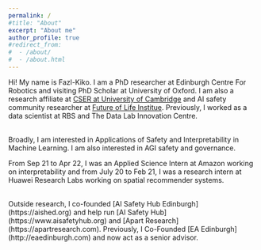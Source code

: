 ```yaml
---
permalink: /
#title: "About"
excerpt: "About me"
author_profile: true
#redirect_from:
#  - /about/
#  - /about.html
---
```


Hi! My name is Fazl-Kiko. I am a PhD researcher at Edinburgh Centre For Robotics and visiting PhD Scholar at University of Oxford. I am also a research affiliate at [CSER at University of Cambridge](https://www.cser.ac.uk/team/fazl-barez/) and AI safety community researcher at  [Future of Life Institue](https://futureoflife.org/person/fazl-barez/). Previously, I worked as a data scientist at RBS and The Data Lab Innovation Centre.

<br />
Broadly, I am interested in Applications of Safety and Interpretability in Machine Learning. I am also interested in AGI safety and governance. 

From Sep 21 to Apr 22, I was an Applied Science Intern at Amazon working on interpretability and from July 20 to Feb 21, I was a research intern at Huawei Research Labs working on spatial recommender systems.

<br/> 
Outside research, I co-founded [AI Safety Hub Edinburgh](https://aished.org) and help run [AI Safety Hub](https://www.aisafetyhub.org) and [Apart Research](https://apartresearch.com). Previously, I Co-Founded [EA Edinburgh](http://eaedinburgh.com) and now act as a senior advisor. 
